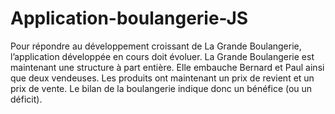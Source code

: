 # Application-boulangerie-JS
Pour répondre au développement croissant de La Grande Boulangerie, l’application développée en cours doit évoluer.
La Grande Boulangerie est maintenant une structure à part entière. 
Elle embauche Bernard et Paul ainsi que deux vendeuses. 
Les produits ont maintenant un prix de revient et un prix de vente. 
Le bilan de la boulangerie indique donc un bénéfice (ou un déficit).
